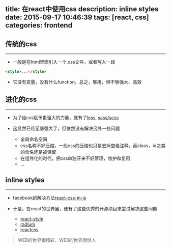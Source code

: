 title: 在react中使用css
description: inline styles
date: 2015-09-17 10:46:39
tags: [react, css]
categories: frontend
---

## 传统的css
---

* 一般是在html里面引入一个.css文件，或者写入一段
```html
<style>...</style>
```

* 它没有变量，没有什么function，总之，够用，但不够强大、高效

## 进化的css
---

* 为了给css赋予更强大的力量，就有了[less](http://lesscss.org/), [sass/scss](http://sass-lang.com/)

* 这显然已经足够强大了，但依然没有解决另外一些问题
    * 全局命名空间
    * css名称不好压缩，一般css的压缩也只是去掉空格注释，而class，id之类的命名还是被保留
    * 在组件化的时代，把css单独开来不好管理，维护和复用
    * ...

## inline styles
---

* facebook的解决方法[react-css-in-js](https://speakerdeck.com/vjeux/react-css-in-js)

* 于是，在react的世界里，便有了这些优秀的开源项目来尝试解决这些问题
    * [react-style](https://github.com/js-next/react-style)
    * [radium](https://github.com/FormidableLabs/radium)
    * [reactcss](https://github.com/casesandberg/reactcss)

> WEB的世界很精彩，WEB的世界很惊人
